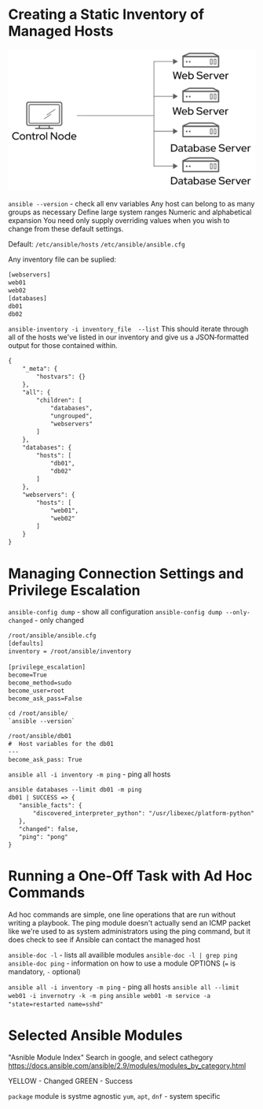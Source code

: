 # Creating a Static Inventory of Managed Hosts
![5ae5e82cb0995ddfa218ed18e5f80211.png](../../_resources/5ae5e82cb0995ddfa218ed18e5f80211.png)

`ansible --version` - check all env variables 
Any host can belong to as many groups as necessary
Define large system ranges
Numeric and alphabetical expansion 
You need only supply overriding values when you wish to change from these default settings. 

Default: 
`/etc/ansible/hosts`
`/etc/ansible/ansible.cfg`

Any inventory file can be suplied:
```
[webservers]
web01
web02
[databases]
db01
db02
```

`ansible-inventory -i inventory_file  --list`
This should iterate through all of the hosts we've listed in our inventory and give us a JSON‑formatted output for those contained within.

```
{
    "_meta": {
        "hostvars": {}
    },
    "all": {
        "children": [
            "databases",
            "ungrouped",
            "webservers"
        ]
    },
    "databases": {
        "hosts": [
            "db01",
            "db02"
        ]
    },
    "webservers": {
        "hosts": [
            "web01",
            "web02"
        ]
    }
}
```
# Managing Connection Settings and Privilege Escalation

`ansible-config dump` - show all configuration
`ansible-config dump --only-changed` - only changed 

```
/root/ansible/ansible.cfg
[defaults]
inventory = /root/ansible/inventory

[privilege_escalation]
become=True
become_method=sudo
become_user=root
become_ask_pass=False
```

```
cd /root/ansible/  
`ansible --version`
```

```
/root/ansible/db01
#  Host variables for the db01
---
become_ask_pass: True
```

`ansible all -i inventory -m ping` - ping all hosts

 ```
ansible databases --limit db01 -m ping
db01 | SUCCESS => {
    "ansible_facts": {
        "discovered_interpreter_python": "/usr/libexec/platform-python"
    },
    "changed": false,
    "ping": "pong"
}
```

# Running a One-Off Task with Ad Hoc Commands
Ad hoc commands are simple, one line operations that are run without writing a playbook.
The ping module doesn't actually send an ICMP packet like we're used to as system administrators using the ping command, but it does check to see if Ansible can contact the managed host


 `ansible-doc -l`  - lists all availible modules 
 `ansible-doc -l | grep ping`
 `ansible-doc ping` - information on how to use a module
 OPTIONS (`=` is mandatory, `-` optional)
 
 `ansible all -i inventory -m ping` - ping all hosts
 `ansible all --limit web01 -i invernotry -k -m ping` 
 `ansible web01 -m service -a "state=restarted name=sshd"`
 
 # Selected Ansible Modules
 "Asnible Module Index" Search in google, and select cathegory 
 https://docs.ansible.com/ansible/2.9/modules/modules_by_category.html
 
 YELLOW - Changed
 GREEN - Success
 
 `package` module is systme agnostic
 `yum`, `apt`,  `dnf` - system specific